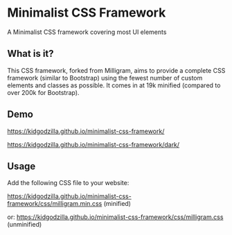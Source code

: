 # Minimalist CSS Framework
A Minimalist CSS framework covering most UI elements

## What is it?

This CSS framework, forked from Milligram, aims to provide a complete CSS framework (similar to Bootstrap) using the fewest number of custom elements and classes as possible. It comes in at 19k minified (compared to over 200k for Bootstrap).

## Demo

https://kidgodzilla.github.io/minimalist-css-framework/

https://kidgodzilla.github.io/minimalist-css-framework/dark/

## Usage
Add the following CSS file to your website:

https://kidgodzilla.github.io/minimalist-css-framework/css/milligram.min.css (minified)

or: https://kidgodzilla.github.io/minimalist-css-framework/css/milligram.css (unminified)
